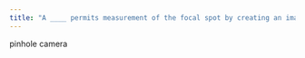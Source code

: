 ```yaml
---
title: "A ____ permits measurement of the focal spot by creating an image of the effective focal spot on a film"
---
```

pinhole camera

